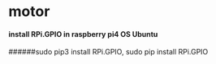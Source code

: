 # motor
#### install RPi.GPIO in raspberry pi4 OS Ubuntu
######sudo pip3 install RPi.GPIO, sudo pip install RPi.GPIO
